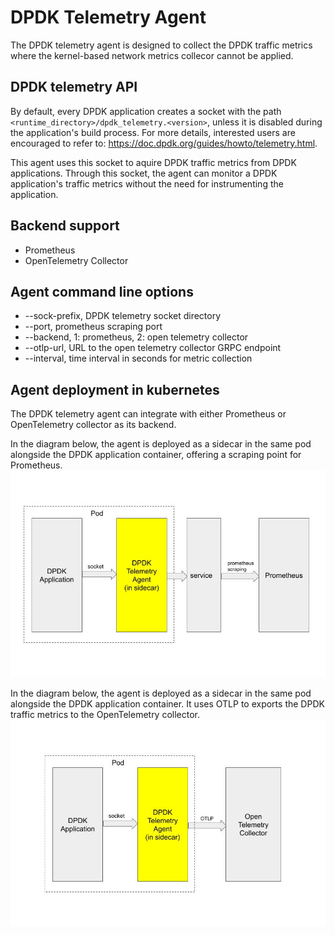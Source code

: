# DPDK Telemetry Agent

The DPDK telemetry agent is designed to collect the DPDK traffic metrics where the kernel-based network metrics collecor cannot be applied.

## DPDK telemetry API

By default, every DPDK application creates a socket with the path `<runtime_directory>/dpdk_telemetry.<version>`, unless it is disabled during the application's build process. For more details, interested users are encouraged to refer to: https://doc.dpdk.org/guides/howto/telemetry.html.

This agent uses this socket to aquire DPDK traffic metrics from DPDK applications. Through this socket, the agent can monitor a DPDK application's traffic metrics without the need for instrumenting the application.

## Backend support

* Prometheus
* OpenTelemetry Collector

## Agent command line options

* --sock-prefix, DPDK telemetry socket directory
* --port, prometheus scraping port
* --backend, 1: prometheus, 2: open telemetry collector
* --otlp-url, URL to the open telemetry collector GRPC endpoint
* --interval, time interval in seconds for metric collection

## Agent deployment in kubernetes

The DPDK telemetry agent can integrate with either Prometheus or OpenTelemetry collector as its backend.

In the diagram below, the agent is deployed as a sidecar in the same pod alongside the DPDK application container, offering a scraping point for Prometheus.
![Agent deployed sidecar as a prometheus scraping point](../diagrams/dpdk-telemetry-prometheus-scraping.jpg?raw=true "Prometheus Scraping")

In the diagram below, the agent is deployed as a sidecar in the same pod alongside the DPDK application container. It uses OTLP to exports the DPDK traffic metrics to the OpenTelemetry collector.
![Agent deployed sidecar as a prometheus scraping point](../diagrams/dpdk-telemetry-otlp.jpg?raw=true "Prometheus Scraping")



